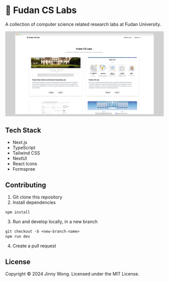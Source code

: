 # 🔗 Fudan CS Labs
A collection of computer science related research labs at Fudan University. 

![](/public/snapshot.png)

## Tech Stack
- Next.js
- TypeScript
- Tailwind CSS
- NextUI
- React Icons
- Formspree

## Contributing
1. Git clone this repository
2. Install dependencies 
``` 
npm install 
```
3. Run and develop locally, in a new branch
``` 
git checkout -b <new-branch-name>
npm run dev
```
4. Create a pull request 


## License
Copyright © 2024 Jinny Wong. Licensed under the MIT License. 